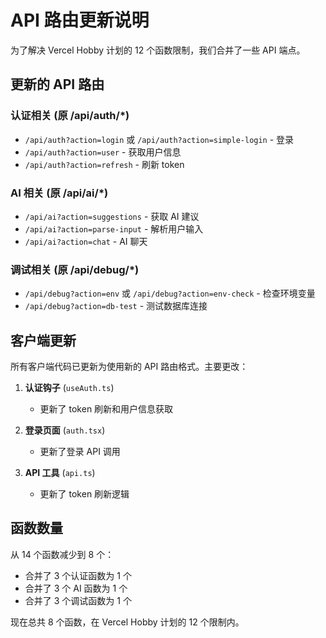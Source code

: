 # API 路由更新说明

为了解决 Vercel Hobby 计划的 12 个函数限制，我们合并了一些 API 端点。

## 更新的 API 路由

### 认证相关 (原 /api/auth/*)
- `/api/auth?action=login` 或 `/api/auth?action=simple-login` - 登录
- `/api/auth?action=user` - 获取用户信息
- `/api/auth?action=refresh` - 刷新 token

### AI 相关 (原 /api/ai/*)
- `/api/ai?action=suggestions` - 获取 AI 建议
- `/api/ai?action=parse-input` - 解析用户输入
- `/api/ai?action=chat` - AI 聊天

### 调试相关 (原 /api/debug/*)
- `/api/debug?action=env` 或 `/api/debug?action=env-check` - 检查环境变量
- `/api/debug?action=db-test` - 测试数据库连接

## 客户端更新

所有客户端代码已更新为使用新的 API 路由格式。主要更改：

1. **认证钩子** (`useAuth.ts`)
   - 更新了 token 刷新和用户信息获取

2. **登录页面** (`auth.tsx`)
   - 更新了登录 API 调用

3. **API 工具** (`api.ts`)
   - 更新了 token 刷新逻辑

## 函数数量

从 14 个函数减少到 8 个：
- 合并了 3 个认证函数为 1 个
- 合并了 3 个 AI 函数为 1 个
- 合并了 3 个调试函数为 1 个

现在总共 8 个函数，在 Vercel Hobby 计划的 12 个限制内。